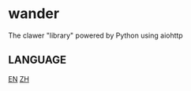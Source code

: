# wander
The clawer "library" powered by Python using aiohttp

## LANGUAGE

[EN](README.md)  [ZH](README_zh.md)